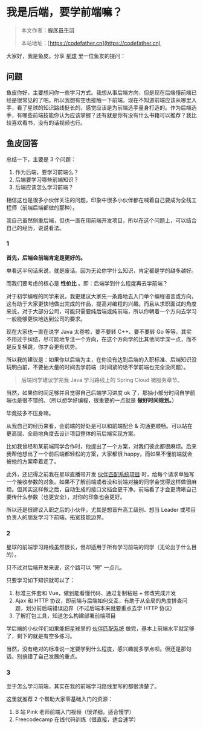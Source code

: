 # 我是后端，要学前端嘛？

> 本文作者：[程序员千羽](https://yuyuanweb.feishu.cn/wiki/Abldw5WkjidySxkKxU2cQdAtnah)
>
> 本站地址：[https://codefather.cn](https://codefather.cn)

大家好，我是鱼皮。分享 [星球](https://mp.weixin.qq.com/s?__biz=MzI1NDczNTAwMA==&mid=2247524980&idx=2&sn=9ddcdb6c52aa096ed4c5ad0ced946a7d&chksm=e9c28583deb50c95f3c2665713a8bbc372c68332b3bfb846cf4b23af3f1cc07164832a291335&token=689599617&lang=zh_CN&scene=21#wechat_redirect) 里一位鱼友的提问：

## 问题

鱼皮你好，主要想问你一些学习方式。我想从事后端方向，但是现在后端懂前端已经是很常见的了吧。所以我想有空也接触一下前端。现在不知道前端应该从哪里入手，看了星球的知识路线挺长的，感觉应该是为前端选手量身打造的。作为后端选手，有哪些前端技能你认为应该掌握？还有就是你有没有什么书籍可以推荐？我比较喜欢看书，没有的话视频也行。

## 鱼皮回答

总结一下，主要是 3 个问题：

1. 作为后端，要学习前端么？
2. 后端要学习哪些前端知识？
3. 后端应该怎么学习前端？

相信这也是很多小伙伴关注的问题，印象中很多小伙伴都在喊着自己要成为全栈工程师（前端后端都做的那种）。

我自己虽然侧重后端，但也一直在用前端开发项目，所以在这个问题上，可以结合自己的经历，说说看法。

### 1

**首先，后端会前端肯定是更好的。**

单看这半句话来说，就是废话。因为无论你学什么知识，肯定都是学的越多越好。

而我们要考虑的核心是 **性价比** 。即：后端学到什么程度再去学前端？

对于初学编程的同学来说，我更建议大家先一条路地去入门单个编程语言或方向，这有助于大家更快地做出完成的作品，提高对编程的兴趣。而且从求职面试的角度来说，对于大部分公司，可能只需要纯后端或纯前端，所以你朝着一个方向去学习一般能够更快地达到公司的要求。

现在大家也一直在说学 Java 太卷啦，要不要转 C++、要不要转 Go 等等。其实不用过于纠结，尽可能地专注一个方向，在这个方向学的比其他同学深一点，而不是反复横跳，你才会更有优势。

所以我的建议是：如果你以后端为主，在你没有达到后端的入职标准、后端知识没玩明白前，不要抽大量的时间去学前端（时间紧的话不学前端也完全没问题）。

> 后端同学建议学完我 Java 学习路线上的 Spring Cloud 微服务章节。

当然，如果你时间足够并且觉得自己后端学习进度 ok 了，那抽小部分时间自学前端也是很不错的。（所以想学好编程，很重要的一点就是 **做好时间规划。**）

毕竟技多不压身嘛。

从我自己的经历来看，会前端的好处是可以和前端配合 & 沟通更顺畅。可以站在更高层、全局地角度去设计项目整体的前后端实现方案。

比如我曾经和某前端同学合作时，他提出了一个方案，对我们彼此都很麻烦。后来我帮他想出了一个前后端都轻松的方案，大家都很 happy，而如果不懂前端就会被他的方案牵着走了。

此外，还记得之前我在星球直播带开发 [伙伴匹配系统项目](https://mp.weixin.qq.com/s?__biz=MzI1NDczNTAwMA==&mid=2247527878&idx=1&sn=00ef3e8862cec2570eeb2e74a232c700&chksm=e9c28a31deb5032784071939437fba3fd6fdb810f0f849aa90536259d8d8bc25453328b86c12&token=2060618239&lang=zh_CN&scene=21#wechat_redirect) 时，给每个请求单独写一个接收参数的对象。如果不了解前端或者没和前端对接的同学会觉得这样做很麻烦。但其实这样做之后，自动生成的接口文档会更干净。前端看了才会更清晰自己要传什么参数（也更安全），对你的印象也会更好。

所以还是很建议入职之后的小伙伴，尤其是想晋升高工级别、想当 Leader 或项目负责人的朋友学习下前端，拓宽技能边界。

### 2

星球的前端学习路线虽然很长，但却适用于所有学习前端的同学（无论出于什么目的）。

只不过对后端开发来说，这个路可以 “短” 一点儿。

只要学习如下知识就可以了：

1. 标准三件套和 Vue，做到能看懂代码、通过复制粘贴 + 修改完成开发
2. Ajax 和 HTTP 协议，即前端与后端如何交互，有助于从全局的角度排查问题，划分前后端错误边界（不过后端本来就要重点去学 HTTP 协议）
3. 了解打包工具，知道怎么构建部署前端项目

学后端的小伙伴们如果能把星球里的 [伙伴匹配系统](https://mp.weixin.qq.com/s?__biz=MzI1NDczNTAwMA==&mid=2247527878&idx=1&sn=00ef3e8862cec2570eeb2e74a232c700&chksm=e9c28a31deb5032784071939437fba3fd6fdb810f0f849aa90536259d8d8bc25453328b86c12&token=2060618239&lang=zh_CN&scene=21#wechat_redirect) 做完，基本上前端水平就足够了，剩下的就是有空多练习。

当然，没有绝对的标准说一定要学到什么程度，感兴趣就多学点呗。但还是那句话，别搞错了自己发展的重点。

### 3

至于怎么学习前端，其实在我的前端学习路线里写的都很清楚了。

这里就推荐 2 个帮助大家零基础入门的资源：

1. B 站 Pink 老师前端入门视频（很详细，适合慢学）
2. Freecodecamp 在线代码训练（很直接，适合速学）